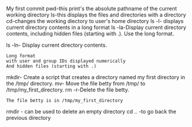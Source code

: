 My first commit
pwd-this print's the absolute pathname of the current working directory
ls-this displays the files and directories with a directory
cd-changes the working diectory to user's home directory
ls -l- displays current directory contents in a long format
ls -la-Display current directory contents, including hidden files (starting with .). Use the long format.

ls -ln- Display current directory contents.

    Long format
    with user and group IDs displayed numerically
    And hidden files (starting with .)
mkdir- Create a script that creates a directory named my first directory in the /tmp/ directory.
mv- Move the file betty from /tmp/ to /tmp/my_first_directory.
rm -r-Delete the file betty.

    The file betty is in /tmp/my_first_directory
rmdir - can be used to delete an empty directory
cd .. -to go back the previous directory

